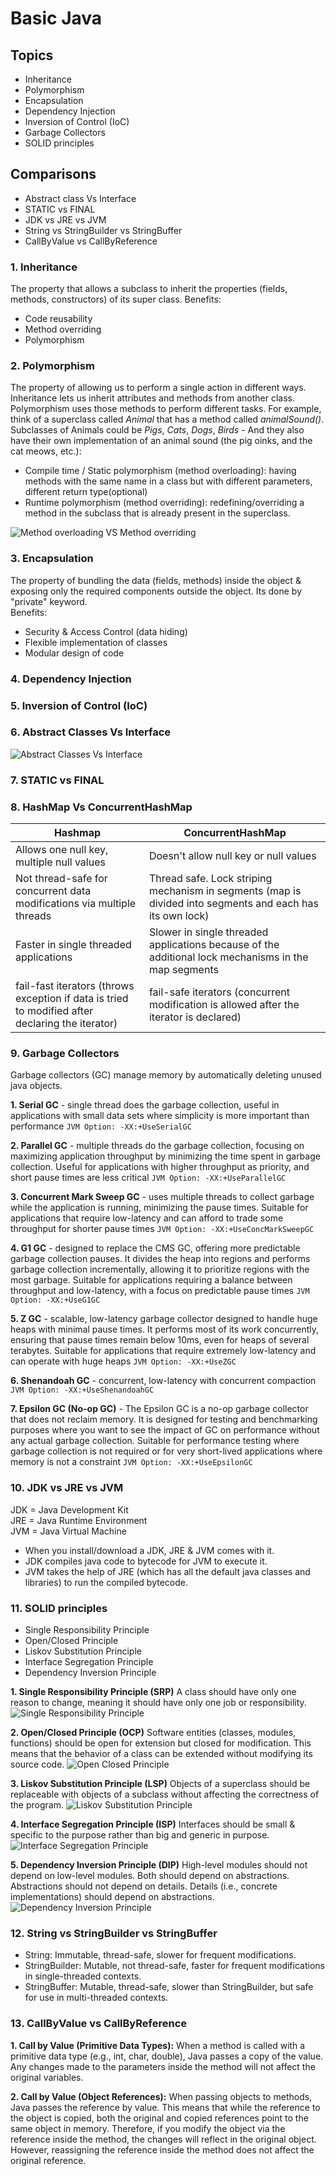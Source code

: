 # Basic Java

## Topics
- Inheritance
- Polymorphism
- Encapsulation
- Dependency Injection
- Inversion of Control (IoC)
- Garbage Collectors
- SOLID principles

## Comparisons
- Abstract class Vs Interface
- STATIC vs FINAL
- JDK vs JRE vs JVM
- String vs StringBuilder vs StringBuffer
- CallByValue vs CallByReference

### 1. Inheritance
The property that allows a subclass to inherit the properties (fields, methods, constructors) of its super class.
Benefits:
- Code reusability
- Method overriding
- Polymorphism

### 2. Polymorphism
The property of allowing us to perform a single action in different ways. Inheritance lets us inherit attributes and methods from another class. Polymorphism uses those methods to perform different tasks.
For example, think of a superclass called _Animal_ that has a method called _animalSound()_. Subclasses of Animals could be _Pigs_, _Cats_, _Dogs_, _Birds_ - And they also have their own implementation of an animal sound (the pig oinks, and the cat meows, etc.):
- Compile time / Static polymorphism (method overloading): having methods with the same name in a class but with different parameters, different return type(optional)
- Runtime polymorphism (method overriding): redefining/overriding a method in the subclass that is already present in the superclass.  

![Method overloading VS Method overriding](../images/overloading-vs-overriding.png)
### 3. Encapsulation
The property of bundling the data (fields, methods) inside the object & exposing only the required components outside the object. Its done by "private" keyword.  
Benefits:
- Security & Access Control (data hiding)
- Flexible implementation of classes
- Modular design of code

### 4. Dependency Injection
### 5. Inversion of Control (IoC)

### 6. Abstract Classes Vs Interface
![Abstract Classes Vs Interface](../images/abstractclass-vs-interface.png)

### 7. STATIC vs FINAL

### 8. HashMap Vs ConcurrentHashMap
| Hashmap                                                                                          | ConcurrentHashMap                                                                                         |
|--------------------------------------------------------------------------------------------------|-----------------------------------------------------------------------------------------------------------|
| Allows one null key, multiple null values                                                        | Doesn't allow null key or null values                                                                     |
| Not thread-safe for concurrent data modifications via multiple threads                           | Thread safe. Lock striping mechanism in segments (map is divided into segments and each has its own lock) |
| Faster in single threaded applications                                                           | Slower in single threaded applications because of the additional lock mechanisms in the map segments      |
| fail-fast iterators (throws exception if data is tried to modified after declaring the iterator) | fail-safe iterators (concurrent modification is allowed after the iterator is declared)                   | 


### 9. Garbage Collectors
Garbage collectors (GC) manage memory by automatically deleting unused java objects.  

**1. Serial GC** - single thread does the garbage collection, useful in applications with small data sets where simplicity is more important than performance `JVM Option: -XX:+UseSerialGC`    

**2. Parallel GC** - multiple threads do the garbage collection, focusing on maximizing application throughput by minimizing the time spent in garbage collection. Useful for applications with higher throughput as priority, and short pause times are less critical `JVM Option: -XX:+UseParallelGC`  

**3. Concurrent Mark Sweep GC** - uses multiple threads to collect garbage while the application is running, minimizing the pause times. Suitable for applications that require low-latency and can afford to trade some throughput for shorter pause times `JVM Option: -XX:+UseConcMarkSweepGC`

**4. G1 GC** - designed to replace the CMS GC, offering more predictable garbage collection pauses. It divides the heap into regions and performs garbage collection incrementally, allowing it to prioritize regions with the most garbage. Suitable for applications requiring a balance between throughput and low-latency, with a focus on predictable pause times `JVM Option: -XX:+UseG1GC`  

**5. Z GC** - scalable, low-latency garbage collector designed to handle huge heaps with minimal pause times. It performs most of its work concurrently, ensuring that pause times remain below 10ms, even for heaps of several terabytes. Suitable for applications that require extremely low-latency and can operate with huge heaps `JVM Option: -XX:+UseZGC`

**6. Shenandoah GC** - concurrent, low-latency with concurrent compaction `JVM Option: -XX:+UseShenandoahGC`  

**7. Epsilon GC (No-op GC)** - The Epsilon GC is a no-op garbage collector that does not reclaim memory. It is designed for testing and benchmarking purposes where you want to see the impact of GC on performance without any actual garbage collection. Suitable for performance testing where garbage collection is not required or for very short-lived applications where memory is not a constraint `JVM Option: -XX:+UseEpsilonGC` 


### 10. JDK vs JRE vs JVM
JDK = Java Development Kit  
JRE = Java Runtime Environment  
JVM = Java Virtual Machine  
- When you install/download a JDK, JRE & JVM comes with it. 
- JDK compiles java code to bytecode for JVM to execute it. 
- JVM takes the help of JRE (which has all the default java classes and libraries) to run the compiled bytecode.

### 11. SOLID principles
- Single Responsibility Principle
- Open/Closed Principle
- Liskov Substitution Principle
- Interface Segregation Principle
- Dependency Inversion Principle

**1. Single Responsibility Principle (SRP)**
A class should have only one reason to change, meaning it should have only one job or responsibility.
![Single Responsibility Principle](../images/single-responsiblity-principle.png)

**2. Open/Closed Principle (OCP)**
Software entities (classes, modules, functions) should be open for extension but closed for modification. This means that the behavior of a class can be extended without modifying its source code.
![Open Closed Principle](../images/open-closed-principle.png)

**3. Liskov Substitution Principle (LSP)**
Objects of a superclass should be replaceable with objects of a subclass without affecting the correctness of the program.
![Liskov Substitution Principle](../images/liskov-substitution-principle.png)

**4. Interface Segregation Principle (ISP)**
Interfaces should be small & specific to the purpose rather than big and generic in purpose.
![Interface Segregation Principle](../images/interface-seggregation-principle.png)

**5. Dependency Inversion Principle (DIP)**
High-level modules should not depend on low-level modules. Both should depend on abstractions. Abstractions should not depend on details. Details (i.e., concrete implementations) should depend on abstractions.
![Dependency Inversion Principle](../images/dependency-inversion-principle.png)

### 12. String vs StringBuilder vs StringBuffer
- String: Immutable, thread-safe, slower for frequent modifications.
- StringBuilder: Mutable, not thread-safe, faster for frequent modifications in single-threaded contexts.
- StringBuffer: Mutable, thread-safe, slower than StringBuilder, but safe for use in multi-threaded contexts.

### 13. CallByValue vs CallByReference
**1. Call by Value (Primitive Data Types):**
   When a method is called with a primitive data type (e.g., int, char, double), Java passes a copy of the value.
   Any changes made to the parameters inside the method will not affect the original variables.  

**2. Call by Value (Object References):**
   When passing objects to methods, Java passes the reference by value.
   This means that while the reference to the object is copied, both the original and copied references point to the same object in memory.
   Therefore, if you modify the object via the reference inside the method, the changes will reflect in the original object. However, reassigning the reference inside the method does not affect the original reference.